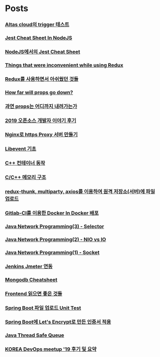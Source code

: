 # Posts
### [Altas cloud의 trigger 테스트](https://blog.bundles.dev/posts/20201142-altas-trigger)
### [Jest Cheat Sheet In NodeJS](https://blog.bundles.dev/posts/20200820-jest-cheat-sheet-in-nodejs)
### [NodeJS에서의 Jest Cheat Sheet](https://blog.bundles.dev/posts/20200728-nodejs에서의-jest-cheat-sheet)
### [Things that were inconvenient while using Redux](https://blog.bundles.dev/posts/2020605-things-that-were-inconvenient-while-using-redux)
### [Redux를 사용하면서 아쉬웠던 것들](https://blog.bundles.dev/posts/20191020-redux를-사용하면서-아쉬웠던-것들)
### [How far will props go down?](https://blog.bundles.dev/posts/20200507-how-far-will-props-go-down)
### [과연 props는 어디까지 내려가는가](https://blog.bundles.dev/posts/20191021-과연-props는-어디까지-내려가는가)
### [2019 오픈소스 개발자 이야기 후기](https://blog.bundles.dev/posts/20190629-2019-오픈소스-개발자-이야기-후기)
### [Nginx로 https Proxy 서버 만들기](https://blog.bundles.dev/posts/20190609-nginx로-https-proxy-서버-만들기)
### [Libevent 기초](https://blog.bundles.dev/posts/20190609-libevent-기초)
### [C++ 컨테이너 동작](https://blog.bundles.dev/posts/20190609-c-컨테이너-동작)
### [C/C++ 메모리 구조](https://blog.bundles.dev/posts/20190609-cc-메모리-구조)
### [redux-thunk, multiparty, axios를 이용하여 원격 저장소(서버)에 파일 업로드](https://blog.bundles.dev/posts/20190609-redux-thunk-multiparty-axios를-이용하여-원격-저장소서버에-파일-업로드)
### [Gitlab-CI를 이용한 Docker In Docker 배포](https://blog.bundles.dev/posts/20190609-gitlab-ci를-이용한-docker-in-docker-배포)
### [Java Network Programming(3) - Selector](https://blog.bundles.dev/posts/20190609-java-network-programming-3-selector)
### [Java Network Programming(2) - NIO vs IO](https://blog.bundles.dev/posts/20190609-java-network-programming2-nio-vs-io)
### [Java Network Programming(1) - Socket](https://blog.bundles.dev/posts/20190609-java-network-programming1-socket)
### [Jenkins Jmeter 연동](https://blog.bundles.dev/posts/20190609-jenkins-jmeter-연동)
### [Mongodb Cheatsheet](https://blog.bundles.dev/posts/20190609-mongodb-cheatsheet)
### [Frontend 읽으면 좋은 것들](https://blog.bundles.dev/posts/20190609-frontend-읽으면-좋은-것들)
### [Spring Boot 파일 업로드 Unit Test](https://blog.bundles.dev/posts/2090609-spring-boot-파일-업로드-unit-test)
### [Spring Boot에 Let's Encrypt로 만든 인증서 적용](https://blog.bundles.dev/posts/20190609-spring-boot에-lets-encrypt로-만든-인증서-적용)
### [Java Thread Safe Queue](https://blog.bundles.dev/posts/20190609-java-thread-safe-queue)
### [KOREA DevOps meetup '19 후기 및 요약](https://blog.bundles.dev/posts/20190608-korea-devops-meetup-19-후기-및-요약)

